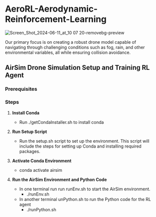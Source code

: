 # AeroRL-Aerodynamic-Reinforcement-Learning
![Screen_Shot_2024-06-11_at_10 07 20-removebg-preview](https://github.com/ScriptServants/AeroRL-Aerodynamic-Reinforcement-Learning-/assets/172327968/08ac8c97-ee26-4f9d-af53-0fb62ee9623f)

Our primary focus is on creating a robust drone model capable of navigating through challenging conditions such as fog, rain, and other environmental variables, all while ensuring collision avoidance.

## AirSim Drone Simulation Setup and Training RL Agent

### Prerequisites

### Steps
1. **Install Conda**
   - Run ./getCondaInstaller.sh to install conda
   
2. **Run Setup Script**
   - Run the setup.sh script to set up the environment. This script will include the steps for setting up Conda and installing required     
   packages.

3. **Activate Conda Environment**
   - conda activate airsim

4. **Run the AirSim Environment and Python Code**
   
   - In one terminal run run runEnv.sh to start the AirSim environment.
      - ./runEnv.sh
   - In another terminal unPython.sh to run the Python code for the RL agent
      - ./runPython.sh
